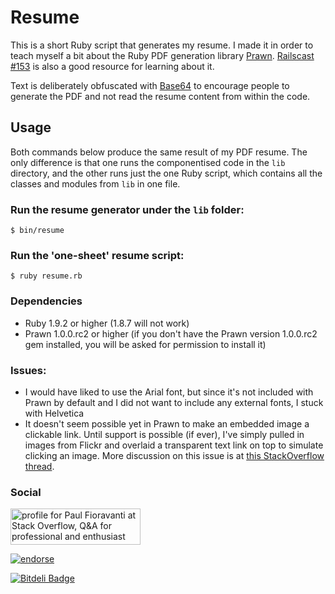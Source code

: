 # Resume

This is a short Ruby script that generates my resume.  I made it in order to teach myself a bit about the Ruby PDF generation library [Prawn](https://github.com/prawnpdf/prawn).  [Railscast #153](http://railscasts.com/episodes/153-pdfs-with-prawn-revised) is also a good resource for learning about it.

Text is deliberately obfuscated with [Base64](http://ruby-doc.org/stdlib-2.0/libdoc/base64/rdoc/Base64.html) to encourage people to generate the PDF and not read the resume content from within the code.

## Usage

Both commands below produce the same result of my PDF resume.  The only difference is that one runs the componentised code in the `lib` directory, and the other runs just the one Ruby script, which contains all the classes and modules from `lib` in one file.

### Run the resume generator under the `lib` folder:

    $ bin/resume

### Run the 'one-sheet' resume script:

    $ ruby resume.rb

### Dependencies

- Ruby 1.9.2 or higher (1.8.7 will not work)
- Prawn 1.0.0.rc2 or higher (if you don't have the Prawn version 1.0.0.rc2 gem installed, you will be asked for permission to install it)

### Issues:

- I would have liked to use the Arial font, but since it's not included with Prawn by default and I did not want to include any external fonts, I stuck with Helvetica
- It doesn't seem possible yet in Prawn to make an embedded image a clickable link.  Until support is possible (if ever), I've simply pulled in images from Flickr and overlaid a transparent text link on top to simulate clicking an image.  More discussion on this issue is at [this StackOverflow thread](http://stackoverflow.com/q/8289031/567863).

### Social

<a href="http://stackoverflow.com/users/567863/paul-fioravanti">
  <img src="http://stackoverflow.com/users/flair/567863.png" width="208" height="58" alt="profile for Paul Fioravanti at Stack Overflow, Q&amp;A for professional and enthusiast programmers" title="profile for Paul Fioravanti at Stack Overflow, Q&amp;A for professional and enthusiast programmers">
</a>

[![endorse](http://api.coderwall.com/pfioravanti/endorsecount.png)](http://coderwall.com/pfioravanti)

[![Bitdeli Badge](https://d2weczhvl823v0.cloudfront.net/paulfioravanti/resume/trend.png)](https://bitdeli.com/free "Bitdeli Badge")

